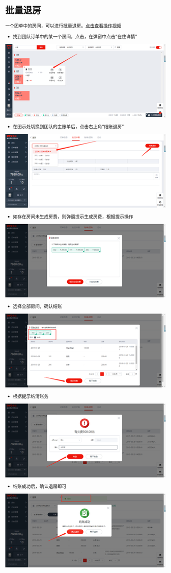 # 批量退房

一个团单中的房间，可以进行批量退房。[点击查看操作视频](http://crs-pms-vidio.oss-cn-beijing.aliyuncs.com/%E6%89%B9%E9%87%8F%E9%80%80%E6%88%BF.mp4)

* 找到团队订单中的某一个房间，点击，在弹窗中点击“在住详情”

![](../../../.gitbook/assets/image%20%2832%29.png)

* 在图示处切换到团队的主账单后，点击右上角“结账退房”

![](../../../.gitbook/assets/image%20%28454%29.png)

* 如存在房间未生成房费，则弹窗提示生成房费，根据提示操作

![](../../../.gitbook/assets/image%20%28326%29.png)

* 选择全部房间，确认结账

![](../../../.gitbook/assets/image%20%28263%29.png)

* 根据提示结清账务

![](../../../.gitbook/assets/image%20%28456%29.png)

* 结账成功后，确认退房即可

![](../../../.gitbook/assets/image%20%28249%29.png)

